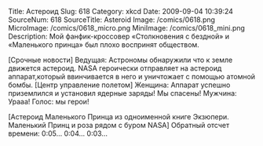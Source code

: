 Title: Астероид 
Slug: 618 
Category: xkcd 
Date: 2009-09-04 10:39:24 
SourceNum: 618 
SourceTitle: Asteroid 
Image: /comics/0618.png 
MicroImage: /comics/0618_micro.png 
MiniImage: /comics/0618_mini.png 
Description: Мой фанфик-кроссовер «Столкновения с бездной» и «Маленького принца» был плохо воспринят обществом. 

[Срочные новости]
Ведущая: Астрономы обнаружили что к земле движется астероид.
NASA героически отправляет на астероид аппарат,который ввинчивается в него и уничтожает с помощью атомной бомбы.
[Центр управление полетом] 
Женщина: Аппарат успешно приземлился и установил ядерные заряды! Мы спасены!
Мужчина: Урааа!
Голос: мы герои!

[Астероид Маленького Принца из одноименной книге Экзюпери. Маленький Принц и роза рядом с буром NASA]
Обратный отсчет времени: 0:05... 0:04... 0:03...